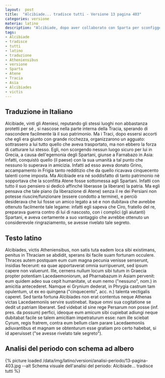 ```yaml
---
layout:  post
title:  "Alcibiade... tradisce tutti - Versione 13 pagina 403"
categories: versione
materia: latino
description: "Alcibiade, dopo aver collaborato con Sparta per sconfiggere Atene, fuggì poi nella Tracia e da lì in Asia cercando la protezione di Farnabaso. Alcibiades victis Atheninensibus..."
tags:
- Alcibiade
- tradisce
- tutti
- latino
- traduzione
- Atheniensibus
- versione
- Sparta
- Atene
- Tracia
- Asia
- Alcibiades
- victis
---
```


## Traduzione in Italiano

Alcibiade, vinti gli Ateniesi, reputando gli stessi luoghi non abbastanza protetti per sé , si nascose nella parte interna della Tracia, sperando di nascondere facilmente là il suo patrimonio. 
Ma i Traci, dopo essersi accorti che egli era giunto con grande ricchezza, organizzarono un agguato: sottrassero a lui tutto quello che aveva trasportato, ma non ebbero la forza di catturare lui stesso. 
Egli, non scorgendo nessun luogo sicuro per lui in Grecia, a causa dell'egemonia degli Spartani, giunse a Farnabazo in Asia: infatti, conquistò quello (il paese) con la sua umanità a tal punto che nessuno lo superava in amicizia. 
Infatti ad esso aveva donato Grino, accampamento in Frigia tanto redditizio che da quello ricavava cinquecento talenti come imposta.
Ma Alcibiade era né soddisfatto di tanto patrimonio  nè sopportava che la sconfitta Atene fosse sottomessa agli Spartani.
Infatti con tutto il suo pensiero si dedicò affinché liberasse (a liberare) la patria.
Ma egli pensava che tale piano (la liberazione di Atene) senza il re dei Persiani non potesse riuscire/funzionare (essere condotto a termine), e perciò desiderava che lui fosse un amico legato a sé e non dubitava che avrebbe ottenuto facilmente tale legame: infatti egli sapeva che Ciro, fratello del re, preparava guerra contro di lui di nascosto, con i complici (gli aiutanti) Spartani, e aveva certamente a suo vantaggio che avrebbe ottenuto un considerevole ringraziamento, se avesse rivelato tale segreto.

## Testo latino

Alcibiades, victis Atheniensibus, non satis tuta eadem loca sibi existimans, penitus in Thraciam se abdidit, sperans ibi facile suam fortunam occulere. Thraces autem postquam eum cum magna pecunia venisse senserunt, insidias fecerunt: ea quae apportaverat omnia surripuerunt, sed ipsum capere non valuerunt. Ille, cernens nullum locum sibi tutum in Graecia propter potentiam Lacedaemoniorum, ad Pharnabazum in Asiam pervenit: eum quidem adeo sua cepit humanitate, ut eum nemo ("nessuno", nom.) in amicitia antecederet. Namque ei Grynium dederat, in Phrygia castrum tam opulentum, ut ex eo quingena ("cinquecento", acc. n.) talenta vectigalis caperet. Sed tanta fortuna Alcibiades non erat contentus neque Athenas victas Lacedaemoniis servire sustinebat. Itaque omni sua cogitatione se dedit ut patriam liberaret. Sed videbat id sine rege Persarum non posse (inf. pres. da possum) perfici, ideoque eum amicum sibi cupiebat adiungi neque dubitabat facile se talem amicitiam impetraturum esse: nam ille sciebat Cyrum, regis fratrem, contra eum bellum clam parare Lacedaemoniis adiuvantibus et magnam se obtenturum esse gratiam pro certo habebat, si id aperuisset ("se avesse rivelato tale segreto").

## Analisi del periodo con schema ad albero

{% picture loaded /data/img/latino/versioni/analisi-periodo/13-pagina-403.jpg --alt Schema visuale dell'analisi del periodo: Alcibiade... tradisce tutti %}
